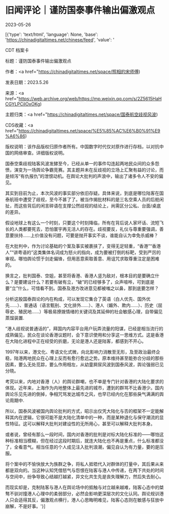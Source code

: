 # 旧闻评论｜谨防国泰事件输出偏激观点

2023-05-26

[{'type': 'text/html', 'language': None, 'base': 'https://chinadigitaltimes.net/chinese/feed', 'value': '

CDT 档案卡

标题：谨防国泰事件输出偏激观点

作者：<a href="https://chinadigitaltimes.net/space/照相的宋师傅)

发表日期：2023.5.26

来源：<a href="https://web.archive.org/web/https://mp.weixin.qq.com/s/2Z5615HaHCGYLPCiIOxOKg)

主题归类：<a href="https://chinadigitaltimes.net/space/国泰航空歧视风波)

CDS收藏：<a href="https://chinadigitaltimes.net/space/%E5%85%AC%E6%B0%91%E9%A6%86)

版权说明：该作品版权归原作者所有。中国数字时代仅对原作进行存档，以对抗中国的网络审查。详细版权说明。





国泰空乘歧视陆客风波发酵至今，已经从单一的事件勾连起两地民众间的众多怨愤，演变为一场舆论争霸竞赛。其主题并未在反歧视的立场上汇聚有益的讨论，而是倾泻“有仇报仇”的泄恨动机。在舆论大批判的声浪中，输出了诸多令人不安的偏见。

其实到目前为止，本次风波的事实部分依旧存疑。具体来说，到底是哪位陆客在国泰航班中遭受了歧视，至今不甚了了。被当作揭批材料的是三名空乘人员的后舱闲扯，而这些背后的闲言碎语在支撑公然歧视的结论上，尚需区分公私、台面/桌底的差异。

假设地球上有这么一个时刻，只要这个时刻降临，所有在背后说人家坏话、流短飞长的人类都要死去，恐怕寰宇再无活人的存在。歧视要反，礼仪与尊重要强调，善意要扶持……上价值没有问题，可要是抛开事实不谈，谁能自认为幸免杀威棒？

在大批判中，作为讨论基础的个案及事实被裹挟了，变得无足轻重，“香港”“香港人”“讲粤语的”这类集体名词成为怒火的指向，成为要被打倒的标靶，受到严厉的审视。哪怕舆论惯于剑走偏锋，但用恶意索取善意、用诅咒求取尊重注定是困难的。

换言之，批判国泰、空姐，甚至将香港、香港人竖为敌对，根本目的是要确立什么？是要建设什么？若要有破有立，“破”的已经够多了，众声喧哗，可到底是要“立”什么，可惜看不到。国泰及港方改进意见都被嗤之以鼻，那到底要怎样？

分析这股国泰舆论的内在构成，可以发现它集合了英语（白人优先、国外优先……）、普通话（语言甄别、文化排外……）、港人（媚外、欺内……）、历史（屈辱史、殖民地……）等极易撩拨情绪的关键词及其延伸的社会敏感心理，自带偏见蒸馏装置.

“港人歧视说普通话的”，拜国内内容平台用户玩弄流量的阳谋，已经是相当流行的成熟偏见，民众在谈论香港议题时，会下意识使用和分享这一思维方式。这是香港在大陆化进程中正在经受的折磨，无论是港人还是陆客，都感到不开心。

1997年以来，港文化、粤语文化式微，向北影响力消散至无形，及至政治最终企稳，陆港两地民众在心理上反而有愈行愈远之势。原本维持甚至能弥合分歧的那些因素，要么无处觅踪，要么作用相左，从幼童屙尿风波到国泰风波，舆论强弱已见分晓。

考究以来，内地对香港（人）的舆论群嘲，也不单是专门针对香港的大陆化要求的体现。近年来，上海作为内地整体上最先进的城市，遭到的群骂不比香港少。国内舆论乐见先进的倒掉，争相咒骂发达城市之风，也早已经内化在那些戾气满满的舆论周期中.

所以，国泰风波被国内舆论批判的方式，昭示出仅凭大陆化与否的框架不一定能解释其内在逻辑，它很可能不是大陆化清单中的一种，而是某种退化与保守潮流的显性特征。这可以解释大批判对建设性的无所用心，甚至可以解释大批判本身。

或者说，曾经有那么一段时间，国内对香港的批判是对标大陆化标准的——哪怕这种标准相当模糊，但在经过这段时期后，就连大陆化也不再是重点，什么标准都没了，全看意气。相当任意的个人成见注入批判浪潮，偏见自认为有力量，要的是压服。

将个案中的不愉快放大为族群之争，将私人抵牾代入对群体的打量中，其后果从来都是双向的。当这种认知凭借怒气与怨恨在陆客与港人中传递，在两下共处的时间与空间中，纷争导致心结越打越紧，异文化共生先是丧失理解力，然后失去耐心。

而现实却是，克制陆客与港人在舆论场中的抵触与对立越来越难，陆客心态中的桀骜不驯对撞港人心理中的柔弱部分，必然会影响更深层次的文化认同。舆论规训港人只会适得其反，偏激观点横行，港人心思晦明难见，陆客心态则在敏感与狂放中崩解，不是好事。'}]